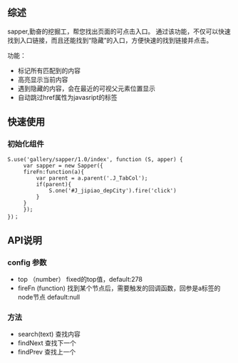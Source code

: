 ## 综述

sapper,勤奋的挖掘工，帮您找出页面的可点击入口。 通过该功能，不仅可以快速找到入口链接，而且还能找到“隐藏”的入口，方便快速的找到链接并点击。

功能：

* 标记所有匹配到的内容
* 高亮显示当前内容
* 遇到隐藏的内容，会在最近的可视父元素位置显示
* 自动跳过href属性为javasript的标签


## 快速使用

### 初始化组件

    S.use('gallery/sapper/1.0/index', function (S, apper) {
         var sapper = new Sapper({
         fireFn:function(a){
             var parent = a.parent('.J_TabCol');
             if(parent){
                 S.one('#J_jipiao_depCity').fire('click')
             }
         }
         });
    })；

## API说明

### config 参数

* top （number） fixed的top值，default:278
* fireFn (function) 找到某个节点后，需要触发的回调函数，回参是a标签的node节点 default:null

### 方法

* search(text) 查找内容
* findNext 查找下一个
* findPrev   查找上一个


